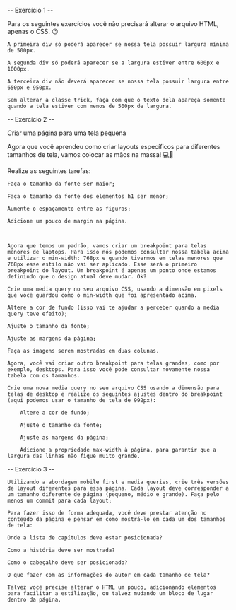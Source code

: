 -- Exercício 1 --

 Para os seguintes exercícios você não precisará alterar o arquivo HTML, apenas o CSS. 😉

    A primeira div só poderá aparecer se nossa tela possuir largura mínima de 500px.

    A segunda div só poderá aparecer se a largura estiver entre 600px e 1000px.

    A terceira div não deverá aparecer se nossa tela possuir largura entre 650px e 950px.

    Sem alterar a classe trick, faça com que o texto dela apareça somente quando a tela estiver com menos de 500px de largura.

-- Exercício 2 --

Criar uma página para uma tela pequena

Agora que você aprendeu como criar layouts específicos para diferentes tamanhos de tela, vamos colocar as mãos na massa! 💻📲

 Realize as seguintes tarefas:

    Faça o tamanho da fonte ser maior;

    Faça o tamanho da fonte dos elementos h1 ser menor;

    Aumente o espaçamento entre as figuras;

    Adicione um pouco de margin na página.



    Agora que temos um padrão, vamos criar um breakpoint para telas menores de laptops. Para isso nós podemos consultar nossa tabela acima e utilizar o min-width: 768px e quando tivermos em telas menores que 768px esse estilo não vai ser aplicado. Esse será o primeiro breakpoint do layout. Um breakpoint é apenas um ponto onde estamos definindo que o design atual deve mudar. Ok?

    Crie uma media query no seu arquivo CSS, usando a dimensão em pixels que você guardou como o min-width que foi apresentado acima.

    Altere a cor de fundo (isso vai te ajudar a perceber quando a media query teve efeito);

    Ajuste o tamanho da fonte;

    Ajuste as margens da página;

    Faça as imagens serem mostradas em duas colunas.

    Agora, você vai criar outro breakpoint para telas grandes, como por exemplo, desktops. Para isso você pode consultar novamente nossa tabela com os tamanhos.

    Crie uma nova media query no seu arquivo CSS usando a dimensão para telas de desktop e realize os seguintes ajustes dentro do breakpoint (aqui podemos usar o tamanho de tela de 992px):

        Altere a cor de fundo;

        Ajuste o tamanho da fonte;

        Ajuste as margens da página;

        Adicione a propriedade max-width à página, para garantir que a largura das linhas não fique muito grande.
        

-- Exercício 3 --    

    Utilizando a abordagem mobile first e media queries, crie três versões de layout diferentes para essa página. Cada layout deve corresponder a um tamanho diferente de página (pequeno, médio e grande). Faça pelo menos um commit para cada layout;

    Para fazer isso de forma adequada, você deve prestar atenção no conteúdo da página e pensar em como mostrá-lo em cada um dos tamanhos de tela:

    Onde a lista de capítulos deve estar posicionada?

    Como a história deve ser mostrada?

    Como o cabeçalho deve ser posicionado?

    O que fazer com as informações do autor em cada tamanho de tela?

    Talvez você precise alterar o HTML um pouco, adicionando elementos para facilitar a estilização, ou talvez mudando um bloco de lugar dentro da página.


